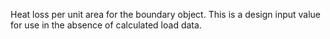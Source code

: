 ﻿Heat loss per unit area for the boundary object. This is a design input value for use in the absence of calculated load data.
